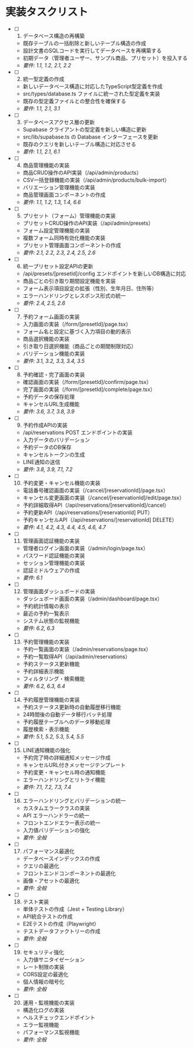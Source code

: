 # 実装タスクリスト

- [ ] 1. データベース構造の再構築
  - 既存テーブルの一括削除と新しいテーブル構造の作成
  - 設計文書のSQLコードを実行してデータベースを再構築する
  - 初期データ（管理者ユーザー、サンプル商品、プリセット）を投入する
  - _要件: 1.1, 1.2, 2.1, 2.2_

- [ ] 2. 統一型定義の作成
  - 新しいデータベース構造に対応したTypeScript型定義を作成
  - src/types/database.ts ファイルに統一された型定義を実装
  - 既存の型定義ファイルとの整合性を確保する
  - _要件: 1.1, 2.1, 3.1_

- [ ] 3. データベースアクセス層の更新
  - Supabase クライアントの型定義を新しい構造に更新
  - src/lib/supabase.ts の Database インターフェースを更新
  - 既存のクエリを新しいテーブル構造に対応させる
  - _要件: 1.1, 2.1, 6.1_

- [ ] 4. 商品管理機能の実装
  - 商品CRUD操作のAPI実装（/api/admin/products）
  - CSV一括登録機能の実装（/api/admin/products/bulk-import）
  - バリエーション管理機能の実装
  - 商品管理画面コンポーネントの作成
  - _要件: 1.1, 1.2, 1.3, 1.4, 6.6_

- [ ] 5. プリセット（フォーム）管理機能の実装
  - プリセットCRUD操作のAPI実装（/api/admin/presets）
  - フォーム設定管理機能の実装
  - 複数フォーム同時有効化機能の実装
  - プリセット管理画面コンポーネントの作成
  - _要件: 2.1, 2.2, 2.3, 2.4, 2.5, 2.6_

- [ ] 6. 統一プリセット設定APIの更新
  - /api/presets/[presetId]/config エンドポイントを新しいDB構造に対応
  - 商品ごとの引き取り期間設定機能を実装
  - フォーム表示項目設定の拡張（性別、生年月日、住所等）
  - エラーハンドリングとレスポンス形式の統一
  - _要件: 2.4, 2.5, 2.6_

- [ ] 7. 予約フォーム画面の実装
  - 入力画面の実装（/form/[presetId]/page.tsx）
  - フォーム名と設定に基づく入力項目の動的表示
  - 商品選択機能の実装
  - 引き取り日選択機能（商品ごとの期間制限対応）
  - バリデーション機能の実装
  - _要件: 3.1, 3.2, 3.3, 3.4, 3.5_

- [ ] 8. 予約確認・完了画面の実装
  - 確認画面の実装（/form/[presetId]/confirm/page.tsx）
  - 完了画面の実装（/form/[presetId]/complete/page.tsx）
  - 予約データの保存処理
  - キャンセルURL生成機能
  - _要件: 3.6, 3.7, 3.8, 3.9_

- [ ] 9. 予約作成APIの実装
  - /api/reservations POST エンドポイントの実装
  - 入力データのバリデーション
  - 予約データのDB保存
  - キャンセルトークンの生成
  - LINE通知の送信
  - _要件: 3.8, 3.9, 7.1, 7.2_

- [ ] 10. 予約変更・キャンセル機能の実装
  - 電話番号確認画面の実装（/cancel/[reservationId]/page.tsx）
  - キャンセル変更画面の実装（/cancel/[reservationId]/edit/page.tsx）
  - 予約詳細取得API（/api/reservations/[reservationId]/cancel）
  - 予約更新API（/api/reservations/[reservationId] PUT）
  - 予約キャンセルAPI（/api/reservations/[reservationId] DELETE）
  - _要件: 4.1, 4.2, 4.3, 4.4, 4.5, 4.6, 4.7_

- [ ] 11. 管理画面認証機能の実装
  - 管理者ログイン画面の実装（/admin/login/page.tsx）
  - パスワード認証機能の実装
  - セッション管理機能の実装
  - 認証ミドルウェアの作成
  - _要件: 6.1_

- [ ] 12. 管理画面ダッシュボードの実装
  - ダッシュボード画面の実装（/admin/dashboard/page.tsx）
  - 予約統計情報の表示
  - 最近の予約一覧表示
  - システム状態の監視機能
  - _要件: 6.2, 6.3_

- [ ] 13. 予約管理機能の実装
  - 予約一覧画面の実装（/admin/reservations/page.tsx）
  - 予約一覧取得API（/api/admin/reservations）
  - 予約ステータス更新機能
  - 予約詳細表示機能
  - フィルタリング・検索機能
  - _要件: 6.2, 6.3, 6.4_

- [ ] 14. 予約履歴管理機能の実装
  - 予約ステータス更新時の自動履歴移行機能
  - 24時間後の自動データ移行バッチ処理
  - 予約履歴テーブルへのデータ移動処理
  - 履歴検索・表示機能
  - _要件: 5.1, 5.2, 5.3, 5.4, 5.5_

- [ ] 15. LINE通知機能の強化
  - 予約完了時の詳細通知メッセージ作成
  - キャンセルURL付きメッセージテンプレート
  - 予約変更・キャンセル時の通知機能
  - エラーハンドリングとリトライ機能
  - _要件: 7.1, 7.2, 7.3, 7.4_

- [ ] 16. エラーハンドリングとバリデーションの統一
  - カスタムエラークラスの実装
  - API エラーハンドラーの統一
  - フロントエンドエラー表示の統一
  - 入力値バリデーションの強化
  - _要件: 全般_

- [ ] 17. パフォーマンス最適化
  - データベースインデックスの作成
  - クエリの最適化
  - フロントエンドコンポーネントの最適化
  - 画像・アセットの最適化
  - _要件: 全般_

- [ ] 18. テスト実装
  - 単体テストの作成（Jest + Testing Library）
  - API統合テストの作成
  - E2Eテストの作成（Playwright）
  - テストデータファクトリーの作成
  - _要件: 全般_

- [ ] 19. セキュリティ強化
  - 入力値サニタイゼーション
  - レート制限の実装
  - CORS設定の最適化
  - 個人情報の暗号化
  - _要件: 全般_

- [ ] 20. 運用・監視機能の実装
  - 構造化ログの実装
  - ヘルスチェックエンドポイント
  - エラー監視機能
  - パフォーマンス監視機能
  - _要件: 全般_